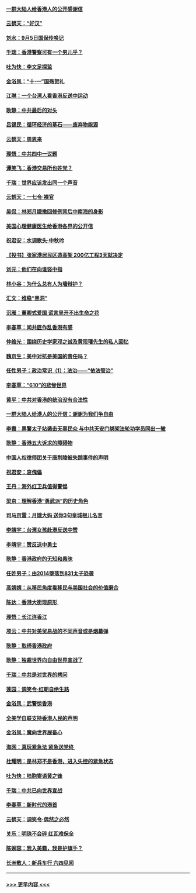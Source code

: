 #### [一群大陆人给香港人的公开感谢信](../pages/nsc993/n11514797.md?t=09120433) 
#### [云鹤天：“好汉”](../pages/nsc993/n11513536.md?t=09120433) 
#### [刘水：9月5日国保传唤记](../pages/nsc993/n11513460.md?t=09120433) 
#### [千瑞：香港警察可有一个男儿乎？](../pages/nsc993/n11513109.md?t=09120433) 
#### [吐为快：李文足探监](../pages/nsc993/n11509622.md?t=09120433) 
#### [金浴凤：“十‧一”国殇贺礼](../pages/nsc993/n11509593.md?t=09120433) 
#### [江琳：一个台湾人看香港反送中运动](../pages/nsc993/n11509211.md?t=09120433) 
#### [耿静：中共最后的对头](../pages/nsc993/n11508308.md?t=09120433) 
#### [吕锡民：循环经济的基石——废弃物能源](../pages/nsc993/n11508212.md?t=09120433) 
#### [云鹤天：周恩来](../pages/nsc993/n11508055.md?t=09120433) 
#### [理悟：中共四中一议题](../pages/nsc993/n11507782.md?t=09120433) 
#### [谭笑飞：香港交易所也姓党？](../pages/nsc993/n11507753.md?t=09120433) 
#### [千瑞：世界应该发出同一个声音](../pages/nsc993/n11507290.md?t=09120433) 
#### [云鹤天：一七令‧裸官](../pages/nsc993/n11507177.md?t=09120433) 
#### [吴侃：林郑月娥撤回修例背后中南海的身影](../pages/nsc993/n11506876.md?t=09120433) 
#### [美国心理健康医生给香港各界的公开信](../pages/nsc993/n11506809.md?t=09120433) 
#### [祝君安：水调歌头‧中秋吟](../pages/nsc993/n11506758.md?t=09120433) 
#### [【投书】张家港居民区造高架 200亿工程3天就决定](../pages/nsc993/n11506682.md?t=09120433) 
#### [刘元：他们在向谁竖中指](../pages/nsc993/n11505384.md?t=09120433) 
#### [林小谷：为什么总有人为墙辩护？](../pages/nsc993/n11505226.md?t=09120433) 
#### [汇文：维稳“黑洞”](../pages/nsc993/n11504347.md?t=09120433) 
#### [沉雁：董卿式爱国 谎言里开不出生命之花](../pages/nsc993/n11503215.md?t=09120433) 
#### [李春草：闻共匪作乱香港有感](../pages/nsc993/n11503072.md?t=09120433) 
#### [仲维光：围绕历史学家邓之诚及黄现璠先生的私人回忆](../pages/nsc993/n11501330.md?t=09120433) 
#### [魏京生：美中对抗是美国的责任吗？](../pages/nsc993/n11500723.md?t=09120433) 
#### [任性男子：政治常识（1）：法治——“依法管治”](../pages/nsc993/n11500791.md?t=09120433) 
#### [李春草：“610”的悲惨世界](../pages/nsc993/n11501141.md?t=09120433) 
#### [黄平：中共对香港的统治没有合法性](../pages/nsc993/n11499473.md?t=09120433) 
#### [一群大陆人给港人的公开信：谢谢为我们争自由](../pages/nsc993/n11500402.md?t=09120433) 
#### [李霞：黑警太子站袭击无辜民众 与中共天安门绑架法轮功学员同出一辙](../pages/nsc993/n11499805.md?t=09120433) 
#### [耿静：香港五大诉求的障碍物](../pages/nsc993/n11497578.md?t=09120433) 
#### [中国人权律师团关于唐荆陵被失踪事件的声明](../pages/nsc993/n11500014.md?t=09120433) 
#### [祝君安：哀傀儡](../pages/nsc993/n11499776.md?t=09120433) 
#### [王丹：海外红卫兵值得警惕](../pages/nsc993/n11498138.md?t=09120433) 
#### [梁京：理解香港“勇武派”的历史角色](../pages/nsc993/n11498006.md?t=09120433) 
#### [司马京雷：月娥大妈  送你3句皇城根儿名言](../pages/nsc993/n11497885.md?t=09120433) 
#### [李靖宇：台湾女孩赴港反送中赞](../pages/nsc993/n11497721.md?t=09120433) 
#### [李靖宇：赞反送中勇士](../pages/nsc993/n11497452.md?t=09120433) 
#### [耿静：香港政府的无知和愚昧](../pages/nsc993/n11494238.md?t=09120433) 
#### [任姓男子：由2014堕落到831太子恐袭](../pages/nsc993/n11496683.md?t=09120433) 
#### [高婧婧：从移民角度看移民与美国社会的价值磨合](../pages/nsc993/n11495757.md?t=09120433) 
#### [陈达：香港大街现原形 ](../pages/nsc993/n11495441.md?t=09120433) 
#### [理悟：长江连香江](../pages/nsc993/n11495377.md?t=09120433) 
#### [项云：中共对美贸易战的不同声音或是烟幕弹](../pages/nsc993/n11494929.md?t=09120433) 
#### [耿静：取缔香港政府](../pages/nsc993/n11494218.md?t=09120433) 
#### [耿静：独裁世界向自由世界宣战了](../pages/nsc993/n11494190.md?t=09120433) 
#### [千瑞：中共是对世界的拷问](../pages/nsc993/n11493021.md?t=09120433) 
#### [莲园：调笑令‧红朝自绝生路](../pages/nsc993/n11493011.md?t=09120433) 
#### [金浴凤：武警惊香港](../pages/nsc993/n11492994.md?t=09120433) 
#### [全美学自联支持香港人民的声明](../pages/nsc993/n11492630.md?t=09120433) 
#### [金浴凤：魔向世界展畜心](../pages/nsc993/n11492599.md?t=09120433) 
#### [海网：真玩紧急法 紧急送党终 ](../pages/nsc993/n11492535.md?t=09120433) 
#### [杜耀明：是林郑不是香港，进入失控的紧急状态](../pages/nsc993/n11491420.md?t=09120433) 
#### [吐为快：陆胞寄语黄之锋](../pages/nsc993/n11491117.md?t=09120433) 
#### [千瑞：中共已向世界宣战](../pages/nsc993/n11490123.md?t=09120433) 
#### [李春草：新时代的港首](../pages/nsc993/n11489864.md?t=09120433) 
#### [云鹤天：调笑令·偶然之必然](../pages/nsc993/n11489701.md?t=09120433) 
#### [关乐：明珠不会碎 红瓦难保全](../pages/nsc993/n11489647.md?t=09120433) 
#### [陈婉容：我入美籍，我是护旗手？](../pages/nsc993/n11487908.md?t=09120433) 
#### [长洲散人：新兵车行 六四见闻](../pages/nsc993/n11487729.md?t=09120433) 

----
#### [ >>> 更早内容 <<< ](../indexes/nsc993-earlier.md)
